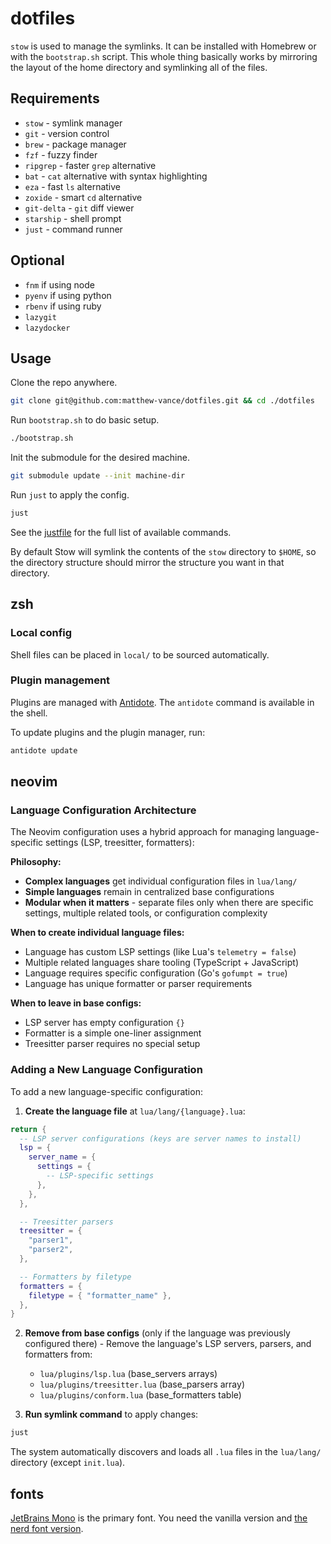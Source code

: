 # dotfiles

`stow` is used to manage the symlinks. It can be installed with Homebrew or with the `bootstrap.sh` script.
This whole thing basically works by mirroring the layout of the home directory and symlinking all of the files.

## Requirements

- `stow` - symlink manager
- `git` - version control
- `brew` - package manager
- `fzf` - fuzzy finder
- `ripgrep` - faster `grep` alternative
- `bat` - `cat` alternative with syntax highlighting
- `eza` - fast `ls` alternative
- `zoxide` - smart `cd` alternative
- `git-delta` - `git` diff viewer
- `starship` - shell prompt
- `just` - command runner

## Optional

- `fnm` if using node
- `pyenv` if using python
- `rbenv` if using ruby
- `lazygit`
- `lazydocker`

## Usage

Clone the repo anywhere.

```sh
git clone git@github.com:matthew-vance/dotfiles.git && cd ./dotfiles
```

Run `bootstrap.sh` to do basic setup.

```sh
./bootstrap.sh
```

Init the submodule for the desired machine.

```sh
git submodule update --init machine-dir
```

Run `just` to apply the config.

```sh
just
```

See the [justfile](justfile) for the full list of available commands.

By default Stow will symlink the contents of the `stow` directory to `$HOME`, so the directory structure should mirror the structure you want in that directory.

## zsh

### Local config

Shell files can be placed in `local/` to be sourced automatically.

### Plugin management

Plugins are managed with [Antidote](https://getantidote.github.io/). The `antidote` command is available in the shell.

To update plugins and the plugin manager, run:

```sh
antidote update
```

## neovim

### Language Configuration Architecture

The Neovim configuration uses a hybrid approach for managing language-specific settings (LSP, treesitter, formatters):

**Philosophy:**
- **Complex languages** get individual configuration files in `lua/lang/`
- **Simple languages** remain in centralized base configurations
- **Modular when it matters** - separate files only when there are specific settings, multiple related tools, or configuration complexity

**When to create individual language files:**
- Language has custom LSP settings (like Lua's `telemetry = false`)
- Multiple related languages share tooling (TypeScript + JavaScript)
- Language requires specific configuration (Go's `gofumpt = true`)
- Language has unique formatter or parser requirements

**When to leave in base configs:**
- LSP server has empty configuration `{}`
- Formatter is a simple one-liner assignment
- Treesitter parser requires no special setup

### Adding a New Language Configuration

To add a new language-specific configuration:

1. **Create the language file** at `lua/lang/{language}.lua`:

```lua
return {
  -- LSP server configurations (keys are server names to install)
  lsp = {
    server_name = {
      settings = {
        -- LSP-specific settings
      },
    },
  },

  -- Treesitter parsers
  treesitter = {
    "parser1",
    "parser2",
  },

  -- Formatters by filetype
  formatters = {
    filetype = { "formatter_name" },
  },
}
```

2. **Remove from base configs** (only if the language was previously configured there) - Remove the language's LSP servers, parsers, and formatters from:
   - `lua/plugins/lsp.lua` (base_servers arrays)
   - `lua/plugins/treesitter.lua` (base_parsers array)
   - `lua/plugins/conform.lua` (base_formatters table)

3. **Run symlink command** to apply changes:
```sh
just
```

The system automatically discovers and loads all `.lua` files in the `lua/lang/` directory (except `init.lua`).

## fonts

[JetBrains Mono](https://www.jetbrains.com/lp/mono/) is the primary font. You need the vanilla version and [the nerd font version](https://github.com/ryanoasis/nerd-fonts/tree/master/patched-fonts/JetBrainsMono).

